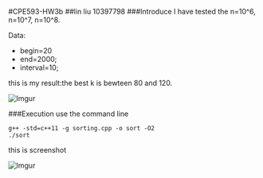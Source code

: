 #CPE593-HW3b
##lin liu 10397798
###Introduce
I have tested the n=10^6, n=10^7, n=10^8.

Data:

* begin=20
* end=2000;
* interval=10;

this is my result:the best k is bewteen 80 and 120.

![Imgur](http://i.imgur.com/PDGypIUl.png)

###Execution
use the command line

	g++ -std=c++11 -g sorting.cpp -o sort -O2
	./sort
	
this is screenshot

![Imgur](http://i.imgur.com/i69lYYH.png)